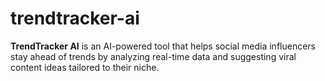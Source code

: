 # trendtracker-ai
**TrendTracker AI** is an AI-powered tool that helps social media influencers stay ahead of trends by analyzing real-time data and suggesting viral content ideas tailored to their niche.
